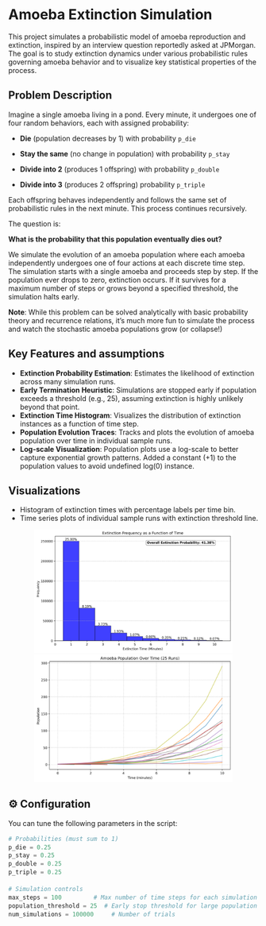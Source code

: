 # Amoeba Extinction Simulation

This project simulates a probabilistic model of amoeba reproduction and extinction, inspired by an interview question reportedly asked at JPMorgan. The goal is to study extinction dynamics under various probabilistic rules governing amoeba behavior and to visualize key statistical properties of the process.

## Problem Description
Imagine a single amoeba living in a pond. Every minute, it undergoes one of four random behaviors, each with assigned probability:

- **Die** (population decreases by 1) with probability `p_die`

- **Stay the same** (no change in population) with probability `p_stay`

- **Divide into 2** (produces 1 offspring) with probability `p_double`

- **Divide into 3** (produces 2 offspring) probability `p_triple`

Each offspring behaves independently and follows the same set of probabilistic rules in the next minute. This process continues recursively.

The question is:

**What is the probability that this population eventually dies out?**

We simulate the evolution of an amoeba population where each amoeba independently undergoes one of four actions at each discrete time step. The simulation starts with a single amoeba and proceeds step by step. If the population ever drops to zero, extinction occurs. If it survives for a maximum number of steps or grows beyond a specified threshold, the simulation halts early. 

**Note**: While this problem can be solved analytically with basic probability theory and recurrence relations, it’s much more fun to simulate the process and watch the stochastic amoeba populations grow (or collapse!)

## Key Features and assumptions

- **Extinction Probability Estimation**: Estimates the likelihood of extinction across many simulation runs.
- **Early Termination Heuristic**: Simulations are stopped early if population exceeds a threshold (e.g., 25), assuming extinction is highly unlikely beyond that point.
- **Extinction Time Histogram**: Visualizes the distribution of extinction instances as a function of time step.
- **Population Evolution Traces**: Tracks and plots the evolution of amoeba population over time in individual sample runs.
- **Log-scale Visualization**: Population plots use a log-scale to better capture exponential growth patterns. Added a constant (+1) to the population values to avoid undefined log(0) instance.



## Visualizations

- Histogram of extinction times with percentage labels per time bin.
- Time series plots of individual sample runs with extinction threshold line.

<p align="center">
  <img src="extinctions_over_time.png" width="400" />
  <img src="population_evolution.png" width="400" />
</p>

## ⚙️ Configuration

You can tune the following parameters in the script:

```python
# Probabilities (must sum to 1)
p_die = 0.25
p_stay = 0.25
p_double = 0.25
p_triple = 0.25

# Simulation controls
max_steps = 100         # Max number of time steps for each simulation trial
population_threshold = 25  # Early stop threshold for large population to conserve compute time
num_simulations = 100000     # Number of trials 

